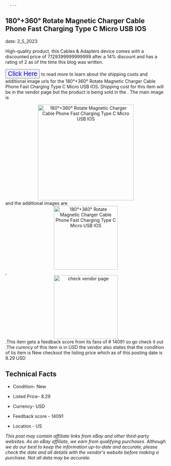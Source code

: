  
      ---
      

 ## 180°+360° Rotate Magnetic Charger Cable Phone Fast Charging Type C Micro USB IOS 

 

      

date: 2_5_2023
     

    
      

High-quality product, this Cables & Adapters device comes with a discounted price of 7.129399999999999 after a 14% discount and has a rating of  2 as of the time this blog was written.

 <button style="font-size:20px;color:blue" onclick="window.location.href = 'https://www.ebay.com/itm/373633554554?hash=item56fe4b987a%3Ag%3Aha0AAOSwxVJg3B-D&mkevt=1&mkcid=1&mkrid=711-53200-19255-0&campid=%253CePNCampaignId%253E&customid=%253CreferenceId%253E&toolid=10049'">Click Here</button>  to read more to learn about the shipping costs and additional image urls for the 180°+360° Rotate Magnetic Charger Cable Phone Fast Charging Type C Micro USB IOS. Shipping cost for this item will be in the vendor page but the product is being sold in the . The main image is <div style="text-align:center;"><img onclick="window.location.href = 'https://www.ebay.com/itm/373633554554?hash=item56fe4b987a%3Ag%3Aha0AAOSwxVJg3B-D&mkevt=1&mkcid=1&mkrid=711-53200-19255-0&campid=%253CePNCampaignId%253E&customid=%253CreferenceId%253E&toolid=10049';" src="https://i.ebayimg.com/thumbs/images/g/ha0AAOSwxVJg3B-D/s-l225.jpg" alt="180°+360° Rotate Magnetic Charger Cable Phone Fast Charging Type C Micro USB IOS" style="width:300px; height:auto;object-fit:contain;" /></div> and the additional images are <div style="text-align:center;"><img onclick="window.location.href = 'https://www.ebay.com/itm/373633554554?hash=item56fe4b987a%3Ag%3Aha0AAOSwxVJg3B-D&mkevt=1&mkcid=1&mkrid=711-53200-19255-0&campid=%253CePNCampaignId%253E&customid=%253CreferenceId%253E&toolid=10049';" src="https://i.ebayimg.com/images/g/ha0AAOSwxVJg3B-D/s-l960.jpg" alt="180°+360° Rotate Magnetic Charger Cable Phone Fast Charging Type C Micro USB IOS" style="width:200px; height:auto;object-fit:contain;" /></div>,<div style="text-align:center;"><img onclick="window.location.href = 'https://www.ebay.com/itm/373633554554?hash=item56fe4b987a%3Ag%3Aha0AAOSwxVJg3B-D&mkevt=1&mkcid=1&mkrid=711-53200-19255-0&campid=%253CePNCampaignId%253E&customid=%253CreferenceId%253E&toolid=10049';" src="https://origin-galleryplus.ebayimg.com/ws/web/373633554554_2_0_1/225x225.jpg,https://origin-galleryplus.ebayimg.com/ws/web/373633554554_3_0_1/225x225.jpg,https://origin-galleryplus.ebayimg.com/ws/web/373633554554_4_0_1/225x225.jpg,https://origin-galleryplus.ebayimg.com/ws/web/373633554554_5_0_1/225x225.jpg,https://origin-galleryplus.ebayimg.com/ws/web/373633554554_6_0_1/225x225.jpg,https://origin-galleryplus.ebayimg.com/ws/web/373633554554_7_0_1/225x225.jpg,https://origin-galleryplus.ebayimg.com/ws/web/373633554554_8_0_1/225x225.jpg,https://origin-galleryplus.ebayimg.com/ws/web/373633554554_9_0_1/225x225.jpg,https://origin-galleryplus.ebayimg.com/ws/web/373633554554_10_0_1/225x225.jpg,https://origin-galleryplus.ebayimg.com/ws/web/373633554554_11_0_1/225x225.jpg,https://origin-galleryplus.ebayimg.com/ws/web/373633554554_12_0_1/225x225.jpg" alt="check vendor page" style="width:200px; height:auto;object-fit:contain;"/></div>.This item gets a feedback score from its fans of # 14091 so go check it out .The curency of this item is in USD the vendor also states that the condition of tis item is New checkout the listing price which as of this posting date is  8.29 USD 


      
      

 ## Technical Facts 



      

 - Condition- New 


      

 - Listed Price- 8.29 


      

 - Currency- USD 


      

 - Feedback score - 14091 


      

 - Location - US 



      

*_This post may contain affiliate links from eBay and other third-party websites. As an eBay affiliate, we earn from qualifying purchases. Although we do our best to keep the information up-to-date and accurate, please check the date and all details with the vendor's website before making a purchase. Not all data may be accurate._*



      
      